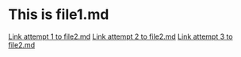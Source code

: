 
# This is file1.md

[Link attempt 1 to file2.md](../subdir2/file2.md)
[Link attempt 2 to file2.md](subdir2/file2.md)
[Link attempt 3 to file2.md](/subdir2/file2.md)
